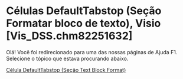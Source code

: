 
# Células DefaultTabstop (Seção Formatar bloco de texto), Visio [Vis_DSS.chm82251632]

Olá! Você foi redirecionado para uma das nossas páginas de Ajuda F1. Selecione o tópico que estava procurando abaixo.

[Célula DefaultTabstop (Seção Text Block Format)](http://msdn.microsoft.com/library/3b3e458a-206c-8699-8bf7-da80f4350706%28Office.15%29.aspx)
